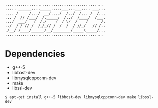 ```
.............................................
..... ______...._____.....___...___.... ___...
.... /     /.../  __/..../  /../  /... /  /...
... /  // /___/  /._____/  /../  /____/  /___.
.../  ___/   /  /./    /  / \/  /    /      /.
../  / / // /  /_/_// /  /  /  / //_/   // /..
./__/ /____/______/__/________/_____\_____/...
.............................................
```

# Dependencies
 * g++-5
 * libbost-dev
 * libmysqlcppconn-dev
 * make
 * libssl-dev

```$ apt-get install g++-5 libbost-dev libmysqlcppconn-dev make libssl-dev```

